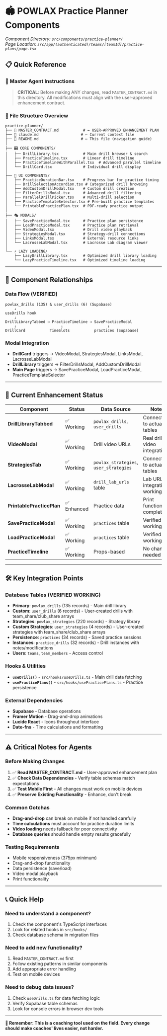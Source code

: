 # 🏟️ **POWLAX Practice Planner Components**

*Component Directory: `src/components/practice-planner/`*  
*Page Location: `src/app/(authenticated)/teams/[teamId]/practice-plans/page.tsx`*

## 📋 **Quick Reference**

### **🎯 Master Agent Instructions**
> **CRITICAL**: Before making ANY changes, read `MASTER_CONTRACT.md` in this directory.
> All modifications must align with the user-approved enhancement contract.

### **📁 File Structure Overview**
```
practice-planner/
├── 📄 MASTER_CONTRACT.md           # ← USER-APPROVED ENHANCEMENT PLAN
├── 📄 claude.md                   # ← Current context file
├── 📄 README.md                   # ← This file (navigation guide)
│
├── 🎛️ CORE COMPONENTS/
│   ├── DrillLibrary.tsx           # Main drill browser & search
│   ├── PracticeTimeline.tsx       # Linear drill timeline
│   ├── PracticeTimelineWithParallel.tsx  # Advanced parallel timeline
│   └── DrillCard.tsx              # Individual drill display
│
├── 📱 UI COMPONENTS/
│   ├── PracticeDurationBar.tsx    # Progress bar for practice timing
│   ├── DrillSelectionAccordion.tsx # Categorized drill browsing
│   ├── AddCustomDrillModal.tsx    # Custom drill creation
│   ├── FilterDrillsModal.tsx      # Advanced drill filtering
│   ├── ParallelDrillPicker.tsx    # Multi-drill selection
│   ├── PracticeTemplateSelector.tsx # Pre-built practice templates
│   └── PrintablePracticePlan.tsx  # PDF-ready practice output
│
├── 🎭 MODALS/
│   ├── SavePracticeModal.tsx      # Practice plan persistence
│   ├── LoadPracticeModal.tsx      # Practice plan retrieval
│   ├── VideoModal.tsx             # Drill video playback
│   ├── StrategiesModal.tsx        # Strategy-drill connections
│   ├── LinksModal.tsx             # External resource links
│   └── LacrosseLabModal.tsx       # Lacrosse Lab diagram viewer
│
└── ⚡ LAZY LOADING/
    ├── LazyDrillLibrary.tsx       # Optimized drill library loading
    └── LazyPracticeTimeline.tsx   # Optimized timeline loading
```

---

## 🔗 **Component Relationships**

### **Data Flow (VERIFIED)**
```
powlax_drills (135) & user_drills (6) (Supabase) 
    ↓
useDrills hook 
    ↓
DrillLibraryTabbed → PracticeTimeline → SavePracticeModal
    ↓                    ↓                    ↓
DrillCard           TimeSlots           practices (Supabase)
```

### **Modal Integration**
- **DrillCard** triggers → VideoModal, StrategiesModal, LinksModal, LacrosseLabModal
- **DrillLibrary** triggers → FilterDrillsModal, AddCustomDrillModal
- **Main Page** triggers → SavePracticeModal, LoadPracticeModal, PracticeTemplateSelector

---

## 🎯 **Current Enhancement Status**

| Component | Status | Data Source | Notes |
|-----------|--------|-------------|-------|
| **DrillLibraryTabbed** | ✅ Working | `powlax_drills`, `user_drills` | Connected to actual tables |
| **VideoModal** | ✅ Working | Drill video URLs | Real drill video integration |
| **StrategiesTab** | ✅ Working | `powlax_strategies`, `user_strategies` | Connected to actual tables |
| **LacrosseLabModal** | ✅ Working | `drill_lab_urls` table | Lab URL integration working |
| **PrintablePracticePlan** | ✅ Enhanced | Practice data | Print functionality complete |
| **SavePracticeModal** | ✅ Working | `practices` table | Verified working |
| **LoadPracticeModal** | ✅ Working | `practices` table | Verified working |
| **PracticeTimeline** | ✅ Working | Props-based | No changes needed |

---

## 🛠️ **Key Integration Points**

### **Database Tables (VERIFIED WORKING)**
- **Primary**: `powlax_drills` (135 records) - Main drill library
- **Custom**: `user_drills` (6 records) - User-created drills with team_share/club_share arrays
- **Strategies**: `powlax_strategies` (220 records) - Strategy library
- **Custom Strategies**: `user_strategies` (4 records) - User-created strategies with team_share/club_share arrays  
- **Persistence**: `practices` (34 records) - Saved practice sessions
- **Instances**: `practice_drills` (32 records) - Drill instances with notes/modifications
- **Users**: `teams`, `team_members` - Access control

### **Hooks & Utilities**
- **`useDrills()`** - `src/hooks/useDrills.ts` - Main drill data fetching
- **`usePracticePlans()`** - `src/hooks/usePracticePlans.ts` - Practice persistence

### **External Dependencies**
- **Supabase** - Database operations
- **Framer Motion** - Drag-and-drop animations
- **Lucide React** - Icons throughout interface
- **Date-fns** - Time calculations and formatting

---

## ⚠️ **Critical Notes for Agents**

### **Before Making Changes**
1. ✅ **Read MASTER_CONTRACT.md** - User-approved enhancement plan
2. ✅ **Check Data Dependencies** - Verify table schemas match expectations
3. ✅ **Test Mobile First** - All changes must work on mobile devices
4. ✅ **Preserve Existing Functionality** - Enhance, don't break

### **Common Gotchas**
- **Drag-and-drop** can break on mobile if not handled carefully
- **Time calculations** must account for practice duration limits
- **Video loading** needs fallback for poor connectivity
- **Database queries** should handle empty results gracefully

### **Testing Requirements**
- Mobile responsiveness (375px minimum)
- Drag-and-drop functionality
- Data persistence (save/load)
- Video modal playback
- Print functionality

---

## 📞 **Quick Help**

### **Need to understand a component?**
1. Check the component's TypeScript interfaces
2. Look for related hooks in `src/hooks/`
3. Check database schema in migration files

### **Need to add new functionality?**
1. Read `MASTER_CONTRACT.md` first
2. Follow existing patterns in similar components
3. Add appropriate error handling
4. Test on mobile devices

### **Need to debug data issues?**
1. Check `useDrills.ts` for data fetching logic
2. Verify Supabase table schemas
3. Look for console errors in browser dev tools

---

**🎯 Remember: This is a coaching tool used on the field. Every change should make coaches' lives easier, not harder.**
